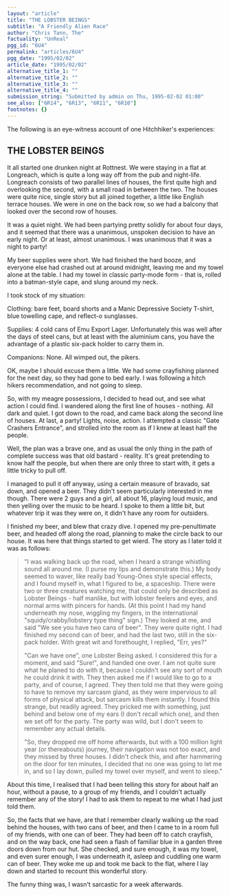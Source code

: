 ```yaml
---
layout: "article"
title: "THE LOBSTER BEINGS"
subtitle: "A Friendly Alien Race"
author: "Chris Tann, The"
factuality: "UnReal"
pgg_id: "6U4"
permalink: "articles/6U4"
pgg_date: "1995/02/02"
article_date: "1995/02/02"
alternative_title_1: ""
alternative_title_2: ""
alternative_title_3: ""
alternative_title_4: ""
submission_string: "Submitted by admin on Thu, 1995-02-02 01:00"
see_also: ["6R14", "6R13", "6R11", "6R10"]
footnotes: {}
---
```

<div>
<p>The following is an eye-witness account of one Hitchhiker's experiences:</p>
<h2>THE LOBSTER BEINGS</h2>
<p>It all started one drunken night at Rottnest. We were staying in a flat at Longreach, which is quite a long way off from the pub and night-life. Longreach consists of two parallel lines of houses, the first quite high and overlooking the second, with a small road in between the two. The houses were quite nice, single story but all joined together, a little like English terrace houses. We were in one on the back row, so we had a balcony that looked over the second row of houses.</p>
<p>It was a quiet night. We had been partying pretty solidly for about four days, and it seemed that there was a unanimous, unspoken decision to have an early night. Or at least, almost unanimous. I was unanimous that it was a night to party!</p>
<p>My beer supplies were short. We had finished the hard booze, and everyone else had crashed out at around midnight, leaving me and my towel alone at the table. I had my towel in classic party-mode form - that is, rolled into a batman-style cape, and slung around my neck.</p>
<p>I took stock of my situation:</p>
<p>Clothing: bare feet, board shorts and a Manic Depressive Society T-shirt, blue towelling cape, and reflect-o sunglasses.</p>
<p>Supplies: 4 cold cans of Emu Export Lager. Unfortunately this was well after the days of steel cans, but at least with the aluminium cans, you have the advantage of a plastic six-pack holder to carry them in.</p>
<p>Companions: None. All wimped out, the pikers.</p>
<p>OK, maybe I should excuse them a little. We had some crayfishing planned for the next day, so they had gone to bed early. I was following a hitch hikers recommendation, and not going to sleep.</p>
<p>So, with my meagre possessions, I decided to head out, and see what action I could find. I wandered along the first line of houses - nothing. All dark and quiet. I got down to the road, and came back along the second line of houses. At last, a party! Lights, noise, action. I attempted a classic "Gate Crashers Entrance", and strolled into the room as if I knew at least half the people.</p>
<p>Well, the plan was a brave one, and as usual the only thing in the path of complete success was that old bastard - reality. It's great pretending to know half the people, but when there are only three to start with, it gets a little tricky to pull off.</p>
<p>I managed to pull it off anyway, using a certain measure of bravado, sat down, and opened a beer. They didn't seem particularly interested in me though. There were 2 guys and a girl, all about 16, playing loud music, and then yelling over the music to be heard. I spoke to them a little bit, but whatever trip it was they were on, it didn't have any room for outsiders.</p>
<p>I finished my beer, and blew that crazy dive. I opened my pre-penultimate beer, and headed off along the road, planning to make the circle back to our house. It was here that things started to get wierd. The story as I later told it was as follows:</p>
<blockquote>"I was walking back up the road, when I heard a strange whistling sound all around me. (I purse my lips and demonstrate this.) My body seemed to waver, like really bad Young-Ones style special effects, and I found myself in, what I figured to be, a spaceship. There were two or three creatures watching me, that could only be described as Lobster Beings - half manlike, but with lobster feelers and eyes, and normal arms with pincers for hands. (At this point I had my hand underneath my nose, wiggling my fingers, in the international "squidy/crabby/lobstery type thing" sign.) They looked at me, and said "We see you have two cans of beer". They were quite right. I had finished my second can of beer, and had the last two, still in the six-pack holder. With great wit and forethought, I replied, "Err, yes?"
<p>"Can we have one", one Lobster Being asked. I considered this for a moment, and said "Sure!", and handed one over. I am not quite sure what he planed to do with it, because I couldn't see any sort of mouth he could drink it with. They then asked me if I would like to go to a party, and of course, I agreed. They then told me that they were going to have to remove my sarcasm gland, as they were impervious to all forms of physical attack, but sarcasm kills them instantly. I found this strange, but readily agreed. They pricked me with something, just behind and below one of my ears (I don't recall which one), and then we set off for the party. The party was wild, but I don't seem to remember any actual details.</p>
<p>"So, they dropped me off home afterwards, but with a 100 million light year (or thereabouts) journey, their navigation was not too exact, and they missed by three houses. I didn't check this, and after hammering on the door for ten minutes, I decided that no one was going to let me in, and so I lay down, pulled my towel over myself, and went to sleep."</p>
</blockquote>
<p>About this time, I realised that I had been telling this story for about half an hour, without a pause, to a group of my friends, and I couldn't actually remember any of the story! I had to ask them to repeat to me what I had just told them.</p>
<p>So, the facts that we have, are that I remember clearly walking up the road behind the houses, with two cans of beer, and then I came to in a room full of my friends, with one can of beer. They had been off to catch crayfish, and on the way back, one had seen a flash of familiar blue in a garden three doors down from our hut. She checked, and sure enough, it was my towel, and even surer enough, I was underneath it, asleep and cuddling one warm can of beer. They woke me up and took me back to the flat, where I lay down and started to recount this wonderful story.</p>
<p>The funny thing was, I wasn't sarcastic for a week afterwards.</p>
</div>
